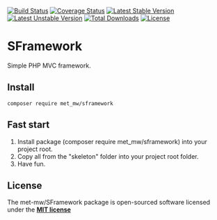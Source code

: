 [![Build Status](https://travis-ci.org/met-mw/SFramework.svg?branch=master)](https://travis-ci.org/met-mw/SFramework)
[![Coverage Status](https://coveralls.io/repos/github/met-mw/SFramework/badge.svg?branch=master)](https://coveralls.io/github/met-mw/SFramework?branch=master)
[![Latest Stable Version](https://poser.pugx.org/met_mw/sframework/v/stable)](https://packagist.org/packages/met_mw/sframework)
[![Latest Unstable Version](https://poser.pugx.org/met_mw/sframework/v/unstable)](https://packagist.org/packages/met_mw/sframework)
[![Total Downloads](https://poser.pugx.org/met_mw/sframework/downloads)](https://packagist.org/packages/met_mw/sframework)
[![License](https://poser.pugx.org/met_mw/sframework/license)](https://packagist.org/packages/met_mw/sframework)
# SFramework
Simple PHP MVC framework.

## Install
```
composer require met_mw/sframework
```

## Fast start
1. Install package (composer require met_mw/sframework) into your project root. 
2. Copy all from the "skeleton" folder into your project root folder.
3. Have fun.

## License
The met-mw/SFramework package is open-sourced software licensed under the **[MIT license](https://opensource.org/licenses/MIT)**